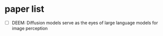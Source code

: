 # paper list
- [ ] DEEM: Diffusion models serve as the eyes of large language models for image perception